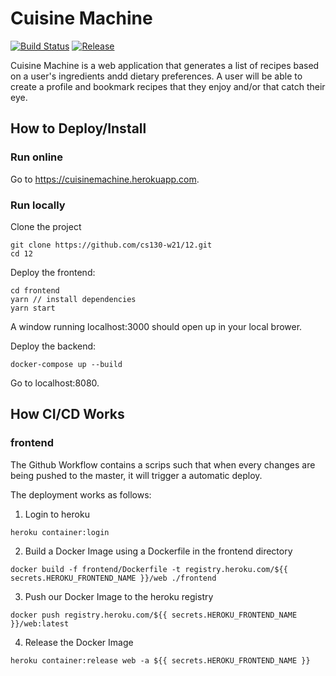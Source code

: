 # Cuisine Machine

[![Build Status](https://travis-ci.org/cs130-w21/template.svg?branch=master)](https://travis-ci.org/cs130-w21/template)
[![Release](https://img.shields.io/github/v/release/cs130-w21/template?label=release)](https://github.com/cs130-w21/template/releases/latest)

Cuisine Machine is a web application that generates a list of recipes based on a user's ingredients andd dietary preferences. A user will be able to create a profile and bookmark recipes that they enjoy and/or that catch their eye. 

## How to Deploy/Install

### Run online
Go to https://cuisinemachine.herokuapp.com.

### Run locally

Clone the project
```
git clone https://github.com/cs130-w21/12.git
cd 12
```

Deploy the frontend:
```
cd frontend
yarn // install dependencies
yarn start
```
A window running localhost:3000 should open up in your local brower.

Deploy the backend:
```
docker-compose up --build
```
Go to localhost:8080. 

## How CI/CD Works

### frontend

The Github Workflow contains a scrips such that when every changes are being pushed to the master, it will trigger a automatic deploy.

The deployment works as follows:

1. Login to heroku
```
heroku container:login
```

2. Build a Docker Image using a Dockerfile in the frontend directory
```
docker build -f frontend/Dockerfile -t registry.heroku.com/${{ secrets.HEROKU_FRONTEND_NAME }}/web ./frontend
```

3. Push our Docker Image to the heroku registry
```
docker push registry.heroku.com/${{ secrets.HEROKU_FRONTEND_NAME }}/web:latest
```

4. Release the Docker Image
```
heroku container:release web -a ${{ secrets.HEROKU_FRONTEND_NAME }}
```
